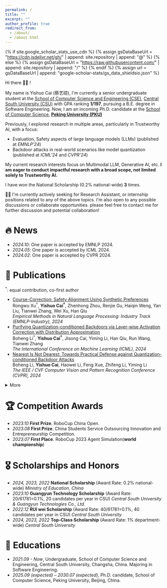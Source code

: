 ```yaml
---
permalink: /
title: ""
excerpt: ""
author_profile: true
redirect_from: 
  - /about/
  - /about.html
---
```


{% if site.google_scholar_stats_use_cdn %}
{% assign gsDataBaseUrl = "https://cdn.jsdelivr.net/gh/" | append: site.repository | append: "@" %}
{% else %}
{% assign gsDataBaseUrl = "https://raw.githubusercontent.com/" | append: site.repository | append: "/" %}
{% endif %}
{% assign url = gsDataBaseUrl | append: "google-scholar-stats/gs_data_shieldsio.json" %}

<span class='anchor' id='about-me'></span>

Hi there 👋👋 !

My name is Yishuo Cai (蔡艺硕), I'm currently a senior undergraduate student at the [School of Computer Science and Engineering (CSE)](https://cse.csu.edu.cn/), [Central South University (CSU)](https://www.csu.edu.cn/) with GPA ranking **1/197**, pursuing a B.E. degree in Software Engineering. Now, I am an incoming Ph.D. candidate at the [School of Computer Science](https://cs.pku.edu.cn/), [**Peking University (PKU)**](https://www.pku.edu.cn/)

Previously, I explored research in multiple areas, particularly in Trustworthy AI, with a focus:

- Evaluation, Safety aspects of large language models (LLMs) (published at *EMNLP'24*) 
- Backdoor attacks in real-world scenarios like model quantization (published at *ICML'24* and *CVPR'24*)

My current research interests focus on Multimodal LLM, Generative AI, etc. **I am eager to conduct impactful research with a broad scope, not limited solely to Trustworthy AI.**

I have won the National Scholarship (0.2% national-wide) **3** times.

🌟🌟 I'm currently actively seeking for Research Assistant, or internship positions related to any of the above topics. I'm also open to any possible discussions or collaborate opportunities. please feel free to contact me for further discussion and potential collaboration!

<!-- My curriculum vitae can be downloaded [here (in English)](https://github.com/AntigoneRandy/antigonerandy.github.io/raw/main/docs/Boheng_Li_s_CV.pdf).  -->

# 🔥 News
- *2024.10*: One paper is accepted by EMNLP 2024.
- *2024.05*: One paper is accepted by ICML 2024.
- *2024.02*: One paper is accepted by CVPR 2024.

# 📝 Publications 

$^\dagger$: equal contribution, co-first author
- [Course-Correction: Safety Alignment Using Synthetic Preferences](https://arxiv.org/abs/2407.16637)   
Rongwu Xu$^\dagger$, **Yishuo Cai$^\dagger$**, Zhenhong Zhou, Renjie Gu, Haiqin Weng, Yan Liu, Tianwei Zhang, Wei Xu, Han Qiu  
*Empirical Methods in Natural Language Processing: Industry Track (EMNLP-Industry), 2024*
- [Purifying Quantization-conditioned Backdoors via Layer-wise Activation Correction with Distribution Approximation](https://openreview.net/forum?id=CEfr3h68KU)   
Boheng Li$^\dagger$, **Yishuo Cai$^\dagger$**, Jisong Cai, Yiming Li, Han Qiu, Run Wang, Tianwei Zhang   
*The International Conference on Machine Learning (ICML), 2024*
- [Nearest Is Not Dearest: Towards Practical Defense against Quantization-conditioned Backdoor Attacks](https://arxiv.org/abs/2405.12725)   
Boheng Li, **Yishuo Cai**, Haowei Li, Feng Xue, Zhifeng Li, Yiming Li  
*The IEEE / CVF Computer Vision and Pattern Recognition Conference (CVPR), 2024*
<details>
  <summary>More</summary>

- [FGITrans: Cross-City Transformer for Fine-grained Urban Flow Inference](https://walkeralan123.github.io/)  
Yuhao Zheng$^\dagger$, **Yishuo Cai$^\dagger$**, Zihao Cai, Changjun Fan, Senzhang Wang, Jianxin Wang  
*Conference on Information and Knowledge Management (CIKM), 2024*
- [Q-BLPP: A Quality-enabled Bilateral Location Privacy-Preserving Service Construction Scheme in Mobile Crowd Sensing](https://www.computer.org/csdl/journal/sc/5555/01/10552406/1XFnHDg7vKU)  
Jianheng Tang, **Yishuo Cai**, Saiqin Long, Yirui Shen, Kejia Fan, Zhetao Li, Qingyong Deng, Anfeng Liu  
*IEEE Transactions on Services Computing (CCF-A tier Journal)*

</details>


<!-- # 🖨️ Preprints & In Submission -->


# 🏆 Competition Awards
- *2023.10* **First Prize**. RoboCup China Open.
- *2023.08* **First Prize**. China Students Service Outsourcing Innovation and Entrepreneurship Competition.
- *2023.07* **First Place**. RoboCup 2023 Agent Simulation(**world championship**) 

# 🎖 Scholarships and Honors
- *2024, 2023, 2022* **National Scholarship** (Award Rate: 0.2% national-wide) *Ministry of Education, China* 
- *2023.10* **Guangyun Technology Scholarship** (Award Rate: 20/61781=0.1%, 20 candidates per year in CSU) *Central South University & Guangyun Technologies Co., Ltd.*
- *2022.12* **RUI wei Scholarship** (Award Rate: 40/61781=0.1%, 40 candidates per year in CSU) *Central South University*
- *2024, 2023, 2022* **Top-Class Scholarship** (Award Rate: 1% department-wide) *Central South University*
  
# 📖 Educations
- *2021.09 - Now*, Undergraduate, School of Computer Science and Engineering, Central South University, Changsha, China. Majoring in Software Engineering.
- *2025.09 (expected) – 2030.07 (expected)*, Ph.D. candidate, School of Computer Science, Peking University, Beijing, China.


<!-- # 💻 Internships
To be updated. -->

<!-- # 🔗 Useful Links

## Courses

- [Linear Algebra (Hung-yi Lee, NTU, 2018)](https://www.youtube.com/watch?v=uUrt8xgdMbs&list=PLJV_el3uVTsNmr39gwbyV-0KjULUsN7fW)

- [CS229: Machine Learning](https://cs229.stanford.edu/)

- [CS230 Deep Learning](https://cs230.stanford.edu/)

- [CS231n Deep Learning for Computer Vision](http://cs231n.stanford.edu/)

- [CS224n: Natural Language Processing with Deep Learning](http://web.stanford.edu/class/cs224n/)

- [CS131 Computer Vision: Foundations and Applications](http://vision.stanford.edu/teaching/cs131_fall2223/index.html)

- [北京邮电大学鲁鹏-计算机视觉 清晰版 国家级精品课程](https://www.bilibili.com/video/BV1VW4y1v7Ph/)

- [火炉课堂-深度学习 (厦门大学)](https://www.bilibili.com/video/BV1qq4y1f7Fm)

- [中科大-凸优化](https://www.bilibili.com/video/av40868517)

- [The Next Step for Machine Learning (Hung-yi Lee, NTU, 2019)](https://www.youtube.com/watch?v=XnyM3-xtxHs&list=PLJV_el3uVTsOK_ZK5L0Iv_EQoL1JefRL4)

- [人工智能的数学基础（清华出版社）](https://www.bilibili.com/video/BV15N4y1w7e1/)

- [理解机器学习](https://www.bilibili.com/video/BV1hg411h7ys)

## Writing

- 英文学术论文写作指南 \[[link](https://www.bilibili.com/video/BV1aa411H757/)\]

- 学术规范与论文写作-南开大学程明明 \[[link](https://www.bilibili.com/video/BV18F411M7YL/)\]

- [Matplotlib cheatsheets and handouts](https://matplotlib.org/cheatsheets/)

- [十分钟掌握Seaborn，进阶Python数据可视化分析](https://zhuanlan.zhihu.com/p/49035741)

- [科学写作与哲学](https://zhuanlan.zhihu.com/p/433168083)

- [绘图软件/编程大全](https://www.bilibili.com/video/BV1gR4y1y76U)

- [如何进行高质量科研论文的写作：Shui Yu 悉尼科技大学](https://www.bilibili.com/video/BV1a8411s7Nr?p=1)

## 💻 Coding Skills

- Python最佳实践指南 \[[link](http://itpcb.com/docs/pythonguide/)\]

- Python Cookbook 3rd Edition Documentation \[[link](http://itpcb.com/docs/python3cookbook/)\]

- 🥡 Git 菜单 \[[link](http://itpcb.com/docs/gitrecipes/)\]

- Linux 基础与工具教程 \[[link](http://itpcb.com/docs/linuxtools/base/index.html)\]

## 🤖️ Artificial Intelligence & Deep Learning

- 新手如何入门pytorch？ \[[link](https://www.zhihu.com/question/55720139/answer/2788304721)\]

- 人工智能与Pytorch深度学习 \[[link](https://space.bilibili.com/100682193/channel/collectiondetail?sid=689091)\]

- [A PyTorch Tools, best practices & Styleguide](https://github.com/IgorSusmelj/pytorch-styleguide)

## Roadmap

- [科研人必看！盘点那些最好用的 AI 学术科研工具](https://zhuanlan.zhihu.com/p/153279496)

- [本科生如何自学机器学习？](https://www.zhihu.com/question/332726203/answer/737596538)

- [计算机视觉中的对抗样本 (Adversarial example)](https://zhuanlan.zhihu.com/p/352456539)

- [简单梳理一下机器学习可解释性 (Interpretability)](https://zhuanlan.zhihu.com/p/141013178)

## Misc

- [网络安全领域的科学研究和论文发表 美国西北大学 Xinyu Xing](https://www.bilibili.com/video/BV1Le4y1S7uw)

- [CVPR 9999 Best Paper——《一种加辣椒的番茄炒蛋》](https://zhuanlan.zhihu.com/p/433237905)

- [深度学习理论与实践---深度学习中的信息论：熵、最短编码、交叉熵与互信息](https://zhuanlan.zhihu.com/p/565412701)

- [Pytorch实验代码的亿些小细节](https://github.com/ahangchen/windy-afternoon/blob/master/ml/pratice/torch_best_practice.md)

- [【万字长文详解】Python库collections，让你击败99%的Pythoner](https://zhuanlan.zhihu.com/p/343747724)

- [记一次神奇的 Rebuttal 经历](https://zhuanlan.zhihu.com/p/353761920)

- [精美的终端工具 - Rich](https://www.zhihu.com/question/317758961/answer/2627662722)

- [有没有什么可以节省大量时间的 Deep Learning 效率神器？-深度学习可视化中间变量的神器Visualizer](https://www.zhihu.com/question/384519338/answer/2620414587)

- [AI-research-tools](https://github.com/bighuang624/AI-research-tools/blob/master/README.md#ai-research-tools)

- [自动超参数搜索工具optuna](https://github.com/optuna/optuna)

- [科研写作技巧](https://www.zhihu.com/question/528654768/answer/2452424449) -->
